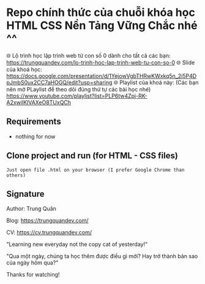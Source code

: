 # Repo chính thức của chuỗi khóa học HTML CSS Nền Tảng Vững Chắc nhé ^^

🌐 Lộ trình học lập trình web từ con số 0 dành cho tất cả các bạn:
https://trungquandev.com/lo-trinh-hoc-lap-trinh-web-tu-con-so-0
🌐 Slide của khoá học:
https://docs.google.com/presentation/d/1YejowVgbTHRwKWxkq5n_2i5P4DpJmbS0ux2CC7aHOGQ/edit?usp=sharing
🌐 Playlist của khoá này:
(Các bạn nên mở PLaylist để theo dõi đúng thứ tự các bài học nhé)
https://www.youtube.com/playlist?list=PLP6tw4Zpj-RK-A2xwiIKlVAXeO8TUxQCh

## Requirements

* nothing for now

## Clone project and run (for HTML - CSS files)

```
Just open file .html on your browser (I prefer Google Chrome than others)
```


## Signature
Author: Trung Quân

Blog: https://trungquandev.com/

CV: https://cv.trungquandev.com/

"Learning new everyday not the copy cat of yesterday!"

"Qua một ngày, chúng ta học thêm được điều gì mới? Hay trở thành bản sao của ngày hôm qua?"

Thanks for watching!

